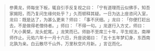 
> 参黄龙，师每坐下板，辄自引手反复视之曰：​「宁有道理而云似佛手，知吾家揭阳，而乃复问生缘何处乎？​」久而顿释其疑。一日为达上座咨问入室，龙曰：既是达了，为甚么更来？师曰：​「事不厌细。​」龙曰：​「你便打赶出去，不是做得老僧侍者。​」师曰：​「不得一句。​」龙遂行入方丈，师曰：​「大小黄檗，龙头蛇尾。​」龙笑而已。师胁不至席三十年，平生规法，南禅师作止。元佑六年十一月十六日，升座说偈曰：​「五十五年梦幻身，东西南北孰为亲。白云散尽千山外，万里秋空片月新。​」言讫而化。
